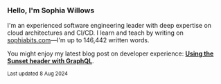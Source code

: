 ### Hello, I'm Sophia Willows

I'm an experienced software engineering leader with deep expertise on cloud architectures and CI/CD. I learn and teach by writing on [sophiabits.com](https://sophiabits.com/blog)—I'm up to 146,442 written words.

You might enjoy my latest blog post on developer experience: **[Using the Sunset header with GraphQL](https://sophiabits.com/blog/using-the-sunset-header-with-graphql)**.

<sub>Last updated 8 Aug 2024</sub>
